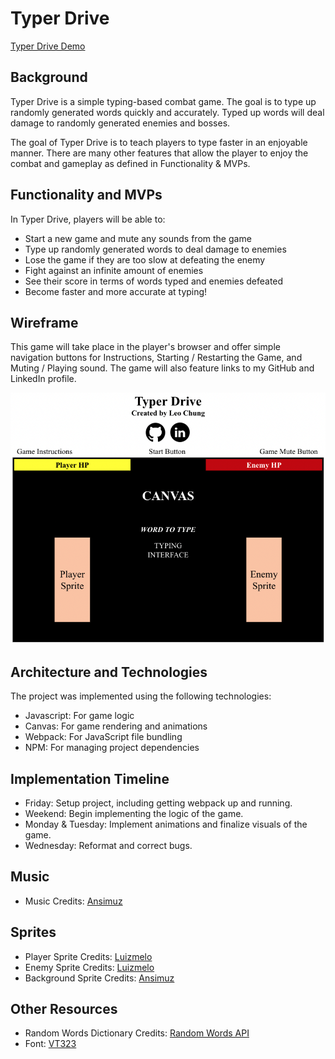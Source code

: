 # Typer Drive

[Typer Drive Demo](https://leochung97.github.io/Typer-Drive/)

## Background

Typer Drive is a simple typing-based combat game. The goal is to type up randomly generated words quickly and accurately. Typed up words will deal damage to randomly generated enemies and bosses.

The goal of Typer Drive is to teach players to type faster in an enjoyable manner. There are many other features that allow the player to enjoy the combat and gameplay as defined in Functionality & MVPs.

## Functionality and MVPs

In Typer Drive, players will be able to:
- Start a new game and mute any sounds from the game
- Type up randomly generated words to deal damage to enemies
- Lose the game if they are too slow at defeating the enemy
- Fight against an infinite amount of enemies
- See their score in terms of words typed and enemies defeated
- Become faster and more accurate at typing!

## Wireframe

This game will take place in the player's browser and offer simple navigation buttons for Instructions, Starting / Restarting the Game, and Muting / Playing sound. The game will also feature links to my GitHub and LinkedIn profile.

![Wireframe](https://github.com/leochung97/Typer-Drive/blob/main/assets/Wireframe.png)

## Architecture and Technologies

The project was implemented using the following technologies:
- Javascript: For game logic
- Canvas: For game rendering and animations
- Webpack: For JavaScript file bundling
- NPM: For managing project dependencies

## Implementation Timeline

- Friday: Setup project, including getting webpack up and running.
- Weekend: Begin implementing the logic of the game.
- Monday & Tuesday: Implement animations and finalize visuals of the game.
- Wednesday: Reformat and correct bugs.

## Music
- Music Credits: [Ansimuz](https://ansimuz.itch.io/cyberpunk-street-environment)

## Sprites
- Player Sprite Credits: [Luizmelo](https://luizmelo.itch.io/hero-knight)
- Enemy Sprite Credits: [Luizmelo](https://luizmelo.itch.io/evil-wizard)
- Background Sprite Credits: [Ansimuz](https://ansimuz.itch.io/warped-miami-synth)

## Other Resources
- Random Words Dictionary Credits: [Random Words API](#)
- Font: [VT323](https://fonts.google.com/specimen/VT323)